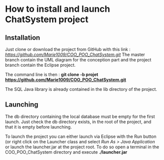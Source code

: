 # How to install and launch ChatSystem project
## Installation
Just clone or download the project from GitHub with this link :
*https://github.com/Marie1009/COO_POO_ChatSystem.git*
The master branch contain the UML diagram for the conception part and the project branch contain the Eclipse project.

The command line is then : 
**git clone -b projet https://github.com/Marie1009/COO_POO_ChatSystem.git**

The SQL Java library is already contained in the lib directory of the project.

## Launching

The db directory containing the local database must be empty for the first launch. Just check the db directory exists, in the root of the project, and that it is empty before launching.

To launch the project you can either launch via Eclipse with the Run button (or right click on the Launcher class and select *Run As > Java Application* or launch the launcher.jar at the project root. To do so open a terminal in the COO_POO_ChatSystem directory and execute **./launcher.jar**  



